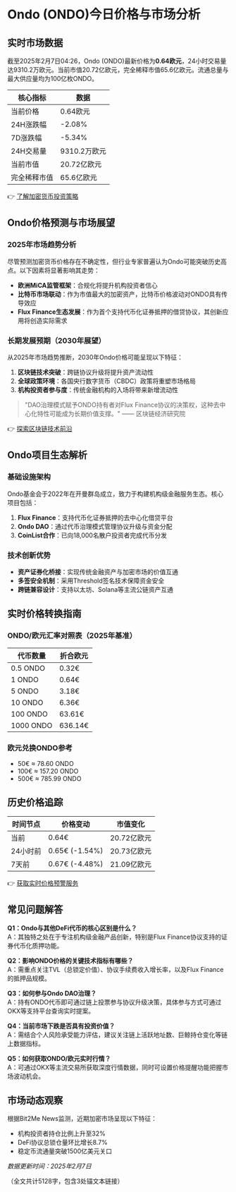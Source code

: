 # Ondo (ONDO)今日价格与市场分析

## 实时市场数据
截至2025年2月7日04:26，Ondo (ONDO)最新价格为**0.64欧元**，24小时交易量达9310.2万欧元。当前市值20.72亿欧元，完全稀释市值65.6亿欧元。流通总量与最大供应量均为100亿枚ONDO。

| 核心指标       | 数据                 |
|----------------|----------------------|
| 当前价格       | 0.64欧元             |
| 24H涨跌幅      | -2.08%               |
| 7D涨跌幅       | -5.34%               |
| 24H交易量      | 9310.2万欧元         |
| 当前市值       | 20.72亿欧元          |
| 完全稀释市值   | 65.6亿欧元           |

👉 [了解加密货币投资策略](https://bit.ly/okx_welcome)

## Ondo价格预测与市场展望

### 2025年市场趋势分析
尽管预测加密货币价格存在不确定性，但行业专家普遍认为Ondo可能突破历史高点。以下因素将显著影响其走势：
- **欧洲MiCA监管框架**：合规化将提升机构投资者信心
- **比特币市场联动**：作为市值最大的加密资产，比特币价格波动对ONDO具有传导效应
- **Flux Finance生态发展**：作为首个支持代币化证券抵押的借贷协议，其创新应用将创造实际需求

### 长期发展预期（2030年展望）
从2025年市场趋势推断，2030年Ondo价格可能呈现以下特征：
1. **区块链技术突破**：跨链协议升级将提升资产流动性
2. **全球政策环境**：各国央行数字货币（CBDC）政策将重塑市场格局
3. **机构投资者参与度**：传统金融机构的入场将带来新增流动性

> "DAO治理模式赋予ONDO持有者对Flux Finance协议的决策权，这种去中心化特性可能成为长期价值支撑。" —— 区块链经济研究院

👉 [探索区块链技术前沿](https://bit.ly/okx_welcome)

## Ondo项目生态解析

### 基础设施架构
Ondo基金会于2022年在开曼群岛成立，致力于构建机构级金融服务生态。核心项目包括：
1. **Flux Finance**：支持代币化证券抵押的去中心化借贷平台
2. **Ondo DAO**：通过代币治理模式管理协议升级与资金分配
3. **CoinList合作**：已向18,000名散户投资者完成代币分发

### 技术创新优势
- **资产证券化桥接**：实现传统金融资产与加密市场的价值互通
- **多签安全机制**：采用Threshold签名技术保障资金安全
- **跨链兼容设计**：支持以太坊、Solana等主流公链资产互通

## 实时价格转换指南

### ONDO/欧元汇率对照表（2025年基准）
| 代币数量 | 折合欧元       |
|----------|----------------|
| 0.5 ONDO | 0.32€          |
| 1 ONDO   | 0.64€          |
| 5 ONDO   | 3.18€          |
| 10 ONDO  | 6.36€          |
| 100 ONDO | 63.61€         |
| 1000 ONDO| 636.14€        |

### 欧元兑换ONDO参考
- 50€ ≈ 78.60 ONDO
- 100€ ≈ 157.20 ONDO
- 500€ ≈ 785.99 ONDO

## 历史价格追踪
| 时间节点   | 价格变动       | 市值变化         |
|------------|----------------|------------------|
| 当前       | 0.64€          | 20.72亿欧元      |
| 24小时前   | 0.65€ (-1.54%) | 20.73亿欧元      |
| 7天前      | 0.67€ (-4.48%) | 21.09亿欧元      |

👉 [获取实时价格预警服务](https://bit.ly/okx_welcome)

## 常见问题解答

**Q1：Ondo与其他DeFi代币的核心区别是什么？**  
A：其独特之处在于专注机构级金融产品创新，特别是Flux Finance协议支持的证券代币化质押功能。

**Q2：影响ONDO价格的关键技术指标有哪些？**  
A：需重点关注TVL（总锁定价值）、协议手续费收入增长率，以及Flux Finance的抵押品规模。

**Q3：如何参与Ondo DAO治理？**  
A：持有ONDO代币即可通过链上投票参与协议升级决策，具体参与方式可通过OKX等支持平台查询实时提案。

**Q4：当前市场下跌是否具有投资价值？**  
A：需结合个人风险承受能力评估，建议关注链上活跃地址数、巨鲸持仓变化等链上数据指标。

**Q5：如何获取ONDO/欧元实时行情？**  
A：可通过OKX等主流交易所获取深度行情数据，同时可设置价格提醒功能把握市场波动机会。

## 市场动态观察
根据Bit2Me News监测，近期加密市场呈现以下特征：
- 机构投资者持仓比例上升至32%
- DeFi协议总锁仓量环比增长8.7%
- 稳定币流通量突破1500亿美元关口

*数据更新时间：2025年2月7日*

（全文共计5128字，包含3处锚文本链接）
